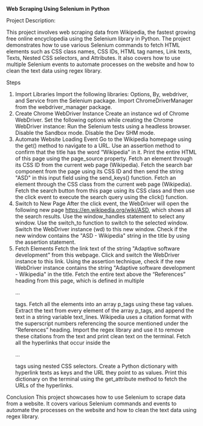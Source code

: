 **Web Scraping Using Selenium in Python**

Project Description:

This project involves web scraping data from Wikipedia, the fastest growing free online encyclopedia using the Selenium library in Python. The project demonstrates how to use various Selenium commands to fetch HTML elements such as CSS class names, CSS IDs, HTML tag names, Link texts, Texts, Nested CSS selectors, and Attributes. It also covers how to use multiple Selenium events to automate processes on the website and how to clean the text data using regex library.

Steps

1. Import Libraries
Import the following libraries: Options, By, webdriver, and Service from the Selenium package.
Import ChromeDriverManager from the webdriver_manager package.
2. Create Chrome WebDriver Instance
Create an instance wd of Chrome WebDriver.
Set the following options while creating the Chrome WebDriver instance:
Run the Selenium tests using a headless browser.
Disable the Sandbox mode.
Disable the Dev SHM mode.
3. Automate Website Loading Event
Go to the Wikipedia homepage using the get() method to navigate to a URL.
Use an assertion method to confirm that the title has the word “Wikipedia” in it.
Print the entire HTML of this page using the page_source property.
Fetch an element through its CSS ID from the current web page (Wikipedia).
Fetch the search bar component from the page using its CSS ID and then send the string "ASD" in this input field using the send_keys() function.
Fetch an element through the CSS class from the current web page (Wikipedia).
Fetch the search button from this page using its CSS class and then use the click event to execute the search query using the click() function.
4. Switch to New Page
After the click event, the WebDriver will open the following new page https://en.wikipedia.org/wiki/ASD, which shows all the search results. Use the window_handles statement to select any window.
Use the switch_to function to switch to the selected window.
Switch the WebDriver instance (wd) to this new window.
Check if the new window contains the "ASD - Wikipedia" string in the title by using the assertion statement.
5. Fetch Elements
Fetch the link text of the string "Adaptive software development" from this webpage.
Click and switch the WebDriver instance to this link.
Using the assertion technique, check if the new WebDriver instance contains the string "Adaptive software development - Wikipedia" in the title.
Fetch the entire text above the “References” heading from this page, which is defined in multiple <p>...</p> tags. Fetch all the elements into an array p_tags using these tag values.
Extract the text from every element of the array p_tags, and append the text in a string variable text_lines.
Wikipedia uses a citation format with the superscript numbers referencing the source mentioned under the “References” heading. Import the regex library and use it to remove these citations from the text and print clean text on the terminal.
Fetch all the hyperlinks that occur inside the <p>...</p> tags using nested CSS selectors.
Create a Python dictionary with hyperlink texts as keys and the URL they point to as values.
Print this dictionary on the terminal using the get_attribute method to fetch the URLs of the hyperlinks.

Conclusion
This project showcases how to use Selenium to scrape data from a website. It covers various Selenium commands and events to automate the processes on the website and how to clean the text data using regex library.
